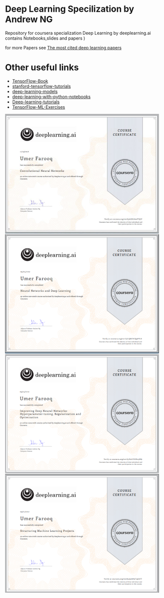 # Deep Learning Specilization by Andrew NG

Repository for coursera specialization Deep Learning by deeplearning.ai contains Notebooks,slides and papers )

for more Papers see [The most cited deep learning papers][1]

# Other useful links 

* [TensorFlow-Book][2]
* [stanford-tensorflow-tutorials][3]
* [deep-learning-models][4]
* [deep-learning-with-python-notebooks][5]
* [Deep-learning-tutorials][6]
* [TensorFlow-ML-Exercises][7]

[1]: https://github.com/terryum/awesome-deep-learning-papers
[2]: https://github.com/BinRoot/TensorFlow-Book
[3]: https://github.com/chiphuyen/stanford-tensorflow-tutorials
[4]: https://github.com/fchollet/deep-learning-models 
[5]: https://github.com/fchollet/deep-learning-with-python-notebooks
[6]: https://github.com/dalmia/Deep-learning-tutorials
[7]: https://github.com/golbin/TensorFlow-ML-Exercises








![Alt text](/14.jpg "Optional Title")
![Alt text](/11.PNG "Optional Title")
![Alt text](/12.PNG "Optional Title")
![Alt text](/13.PNG "Optional Title")
